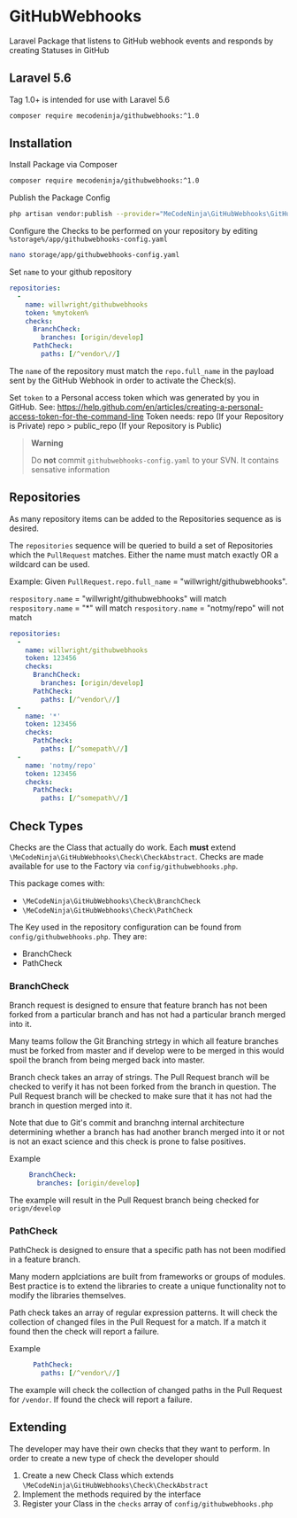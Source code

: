 # GitHubWebhooks
Laravel Package that listens to GitHub webhook events and responds by creating Statuses in GitHub

## Laravel 5.6
Tag 1.0+ is intended for use with Laravel 5.6

```bash
composer require mecodeninja/githubwebhooks:^1.0
```

## Installation
Install Package via Composer
```bash
composer require mecodeninja/githubwebhooks:^1.0
```

Publish the Package Config
```bash
php artisan vendor:publish --provider="MeCodeNinja\GitHubWebhooks\GitHubWebhooksServiceProvider"
```

Configure the Checks to be performed on your repository by editing `%storage%/app/githubwebhooks-config.yaml`
```bash
nano storage/app/githubwebhooks-config.yaml
```

Set `name` to your github repository
```yaml
repositories:
  -
    name: willwright/githubwebhooks
    token: %mytoken%
    checks:
      BranchCheck:
        branches: [origin/develop]
      PathCheck:
        paths: [/^vendor\//]
```
The `name` of the repository must match the `repo.full_name` in the payload sent by the GitHub Webhook in order to activate the Check(s). 

Set `token` to a Personal access token which was generated by you in GitHub. See: https://help.github.com/en/articles/creating-a-personal-access-token-for-the-command-line
Token needs:
repo (If your Repository is Private)
repo > public_repo (If your Repository is Public)

>**Warning**
>
>Do **not** commit `githubwebhooks-config.yaml` to your SVN.  It contains sensative information

## Repositories
As many repository items can be added to the Repositories sequence as is desired.

The `repositories` sequence will be queried to build a set of Repositories which the `PullRequest` matches. Either the name must match exactly OR a wildcard can be used.

Example:
Given `PullRequest.repo.full_name` = "willwright/githubwebhooks".

`respository.name` = "willwright/githubwebhooks" will match
`respository.name` = "*" will match
`respository.name` = "notmy/repo" will not match

```yaml
repositories:
  -
    name: willwright/githubwebhooks
    token: 123456
    checks:
      BranchCheck:
        branches: [origin/develop]
      PathCheck:
        paths: [/^vendor\//]
  -
    name: '*'
    token: 123456
    checks:
      PathCheck:
        paths: [/^somepath\//]
  -
    name: 'notmy/repo'
    token: 123456
    checks:
      PathCheck:
        paths: [/^somepath\//]
``` 

## Check Types
Checks are the Class that actually do work.  Each **must** extend `\MeCodeNinja\GitHubWebhooks\Check\CheckAbstract`.
Checks are made available for use to the Factory via `config/githubwebhooks.php`.

This package comes with:
* `\MeCodeNinja\GitHubWebhooks\Check\BranchCheck`
* `\MeCodeNinja\GitHubWebhooks\Check\PathCheck`

The Key used in the repository configuration can be found from `config/githubwebhooks.php`.  They are:
* BranchCheck
* PathCheck

### BranchCheck
Branch request is designed to ensure that feature branch has not been forked from a particular branch and has not had a
particular branch merged into it.

Many teams follow the Git Branching strtegy in which all feature branches must be forked from master and if develop were
to be merged in this would spoil the branch from being merged back into master.

Branch check takes an array of strings.  The Pull Request branch will be checked to verify it has not been forked from
the branch in question.  The Pull Request branch will be checked to make sure that it has not had the branch in question
merged into it.

Note that due to Git's commit and branchng internal architecture determining whether a branch has had another branch
 merged into it or not is not an exact science and this check is prone to false positives.
 
 Example
 ```yaml
      BranchCheck:
        branches: [origin/develop]

```
The example will result in the Pull Request branch being checked for `orign/develop`

### PathCheck
PathCheck is designed to ensure that a specific path has not been modified in a feature branch.

Many modern applciations are built from frameworks or groups of modules.  Best practice is to extend the libraries
 to create a unique functionality not to modify the libraries themselves.
  
Path check takes an array of regular expression patterns.  It will check the collection of changed files in the Pull Request for a match.
If a match it found then the check will report a failure. 

Example
```yaml
      PathCheck:
        paths: [/^vendor\//]

```

The example will check the collection of changed paths in the Pull Request for `/vendor`.  If found the check will report a failure.

## Extending
The developer may have their own checks that they want to perform.  In order to create a new type of check the developer should

1. Create a new Check Class which extends `\MeCodeNinja\GitHubWebhooks\Check\CheckAbstract`
2. Implement the methods required by the interface
3. Register your Class in the `checks` array of `config/githubwebhooks.php`